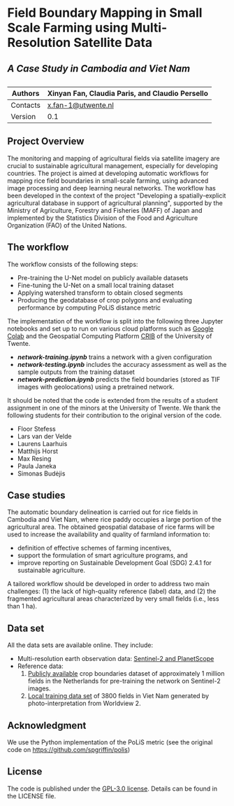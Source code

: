 # Field Boundary Mapping in Small Scale Farming using Multi-Resolution Satellite Data
## _A Case Study in Cambodia and Viet Nam_

##
|Authors|Xinyan Fan, Claudia Paris, and Claudio Persello|
|---|---|
|Contacts |x.fan-1@utwente.nl|
|Version|0.1 |

## Project Overview
The monitoring and mapping of agricultural fields via satellite imagery are crucial to sustainable agricultural management, especially for developing countries. The project is aimed at developing automatic workflows for mapping rice field boundaries in small-scale farming, using advanced image processing and deep learning neural networks.
The workflow has been developed in the context of the project "Developing a spatially-explicit agricultural database in support of agricultural planning", supported by the Ministry of Agriculture, Forestry and Fisheries (MAFF) of Japan and implemented by the Statistics Division of the Food and Agriculture Organization (FAO) of the United Nations.

## The workflow
The workflow consists of the following steps:
- Pre-training the U-Net model on publicly available datasets
- Fine-tuning the U-Net on a small local training dataset
- Applying watershed transform to obtain closed segments
- Producing the geodatabase of crop polygons and evaluating performance by computing PoLiS distance metric

The implementation of the workflow is split into the following three Jupyter notebooks and set up to run on various cloud platforms such as [Google Colab](https://colab.research.google.com/) and the Geospatial Computing Platform [CRIB](https://crib.utwente.nl/) of the University of Twente.

- ***network-training.ipynb*** trains a network with a given configuration
- ***network-testing.ipynb*** includes the accuracy assessment as well as the sample outputs from the training dataset
- ***network-prediction.ipynb*** predicts the field boundaries (stored as TIF images with geolocations) using a pretrained network.


It should be noted that the code is extended from the results of a student assignment in one of the minors at the University of Twente. We thank the following students for their contribution to the original version of the code.

* Floor Stefess
* Lars van der Velde
* Laurens Laarhuis
* Matthijs Horst
* Max Resing
* Paula Janeka
* Simonas Budėjis


## Case studies

The automatic boundary delineation is carried out for rice fields in Cambodia and Viet Nam, where rice paddy occupies a large portion of the agricultural area. The obtained geospatial database of rice farms will be used to increase the availability and quality of farmland information to:

- definition of effective schemes of farming incentives,
- support the formulation of smart agriculture programs, and
- improve reporting on Sustainable Development Goal (SDG) 2.4.1 for sustainable agriculture. 

A tailored workflow should be developed in order to address two main challenges: (1) the lack of high-quality reference (label) data, and (2) the fragmented agricultural areas characterized by very small fields (i.e., less than 1 ha). 

## Data set

All the data sets are available online. They include:
- Multi-resolution earth observation data: [Sentinel-2 and PlanetScope](https://surfdrive.surf.nl/files/index.php/s/Euh88Cl15jRbq7Y) 
- Reference data: 
    1. [Publicly available](https://easy.dans.knaw.nl/ui/datasets/id/easy-dataset:200357) crop boundaries dataset of approximately 1 million fields in the Netherlands for pre-training the network on Sentinel-2 images.
    2. [Local training data set](https://surfdrive.surf.nl/files/index.php/s/Euh88Cl15jRbq7Y) of 3800 fields in Viet Nam generated by photo-interpretation from Worldview 2.  

## Acknowledgment

We use the Python implementation of the PoLiS metric (see the original code on https://github.com/spgriffin/polis)

## License
The code is published under the [GPL-3.0 license](https://www.gnu.org/licenses/gpl-3.0.en.html). Details can be found in the LICENSE file.
